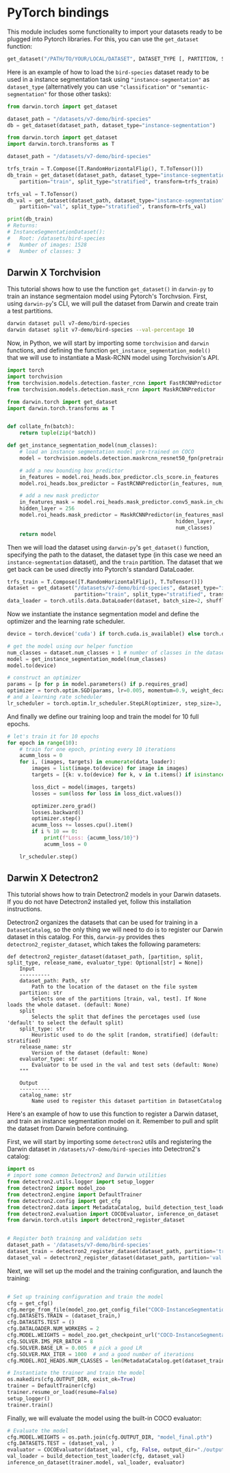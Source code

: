 # PyTorch bindings

This module includes some functionality to import your datasets ready to be plugged into Pytorch libraries. For this, you can use the `get_dataset` function:

```python
get_dataset("/PATH/TO/YOUR/LOCAL/DATASET", DATASET_TYPE [, PARTITION, SPLIT_TYPE, RELEASE_NAME, TRANSFORMS])
```

Here is an example of how to load the `bird-species` dataset ready to be used in a instance segmentation task using `"instance-segmentation"` as `dataset_type` (alternatively you can use `"classification"` or `"semantic-segmentation"` for those other tasks):

```python
from darwin.torch import get_dataset

dataset_path = "/datasets/v7-demo/bird-species"
db = get_dataset(dataset_path, dataset_type="instance-segmentation")
```


```python
from darwin.torch import get_dataset
import darwin.torch.transforms as T

dataset_path = "/datasets/v7-demo/bird-species"

trfs_train = T.Compose([T.RandomHorizontalFlip(), T.ToTensor()])
db_train = get_dataset(dataset_path, dataset_type="instance-segmentation", \
    partition="train", split_type="stratified", transform=trfs_train)

trfs_val = T.ToTensor()
db_val = get_dataset(dataset_path, dataset_type="instance-segmentation", \
    partition="val", split_type="stratified", transform=trfs_val)

print(db_train)
# Returns:
# InstanceSegmentationDataset():
#   Root: /datasets/bird-species
#   Number of images: 1528
#   Number of classes: 3
```


## Darwin X Torchvision

This tutorial shows how to use the function `get_dataset()` in `darwin-py` to train an instance segmentaion model using Pytorch's Torchvsion. First, using `darwin-py`'s CLI, we will pull the dataset from Darwin and create train a test partitions.

```bash
darwin dataset pull v7-demo/bird-species
darwin dataset split v7-demo/bird-species --val-percentage 10
```

Now, in Python, we will start by importing some `torchvision` and `darwin` functions, and defining the function `get_instance_segmentation_model()` that we will use to instantiate a Mask-RCNN model using Torchvision's API.

```python
import torch
import torchvision
from torchvision.models.detection.faster_rcnn import FastRCNNPredictor
from torchvision.models.detection.mask_rcnn import MaskRCNNPredictor

from darwin.torch import get_dataset
import darwin.torch.transforms as T


def collate_fn(batch):
    return tuple(zip(*batch))

def get_instance_segmentation_model(num_classes):
    # load an instance segmentation model pre-trained on COCO
    model = torchvision.models.detection.maskrcnn_resnet50_fpn(pretrained=True)

    # add a new bounding box predictor
    in_features = model.roi_heads.box_predictor.cls_score.in_features
    model.roi_heads.box_predictor = FastRCNNPredictor(in_features, num_classes)

    # add a new mask predictor
    in_features_mask = model.roi_heads.mask_predictor.conv5_mask.in_channels
    hidden_layer = 256
    model.roi_heads.mask_predictor = MaskRCNNPredictor(in_features_mask,
                                                       hidden_layer,
                                                       num_classes)
    return model
```

Then we will load the dataset using `darwin-py`'s `get_dataset()` function, specifying the path to the dataset, the dataset type (in this case we need an `instance-segmentation` dataset), and the `train` partition. The dataset that we get back can be used directly into Pytorch's standard DataLoader.

```python
trfs_train = T.Compose([T.RandomHorizontalFlip(), T.ToTensor()])
dataset = get_dataset("/datasets/v7-demo/bird-species", dataset_type="instance-segmentation",
                      partition="train", split_type="stratified", transform=trfs_train)
data_loader = torch.utils.data.DataLoader(dataset, batch_size=2, shuffle=True, num_workers=4, collate_fn=collate_fn)
```

Now we instantiate the instance segmentation model and define the optimizer and the learning rate scheduler.

```python
device = torch.device('cuda') if torch.cuda.is_available() else torch.device('cpu')

# get the model using our helper function
num_classes = dataset.num_classes + 1 # number of classes in the dataset + background
model = get_instance_segmentation_model(num_classes)
model.to(device)

# construct an optimizer
params = [p for p in model.parameters() if p.requires_grad]
optimizer = torch.optim.SGD(params, lr=0.005, momentum=0.9, weight_decay=0.0005)
# and a learning rate scheduler
lr_scheduler = torch.optim.lr_scheduler.StepLR(optimizer, step_size=3, gamma=0.1)
```

And finally we define our training loop and train the model for 10 full epochs.

```python
# let's train it for 10 epochs
for epoch in range(10):
    # train for one epoch, printing every 10 iterations
    acumm_loss = 0
    for i, (images, targets) in enumerate(data_loader):
        images = list(image.to(device) for image in images)
        targets = [{k: v.to(device) for k, v in t.items() if isinstance(v, torch.Tensor)} for t in targets]

        loss_dict = model(images, targets)
        losses = sum(loss for loss in loss_dict.values())

        optimizer.zero_grad()
        losses.backward()
        optimizer.step()
        acumm_loss += losses.cpu().item()
        if i % 10 == 0:
            print(f"Loss: {acumm_loss/10}")
            acumm_loss = 0

    lr_scheduler.step()
```


## Darwin X Detectron2

This tutorial shows how to train Detectron2 models in your Darwin datasets. If you do not have Detectron2 installed yet, follow this installation instructions.

Detectron2 organizes the datasets that can be used for training in a `DatasetCatalog`, so the only thing we will need to do is to register our Darwin dataset in this catalog. For this, `darwin-py` provides thes `detectron2_register_dataset`, which takes the following parameters:

```
def detectron2_register_dataset(dataset_path, [partition, split, split_type, release_name, evaluator_type: Optional[str] = None])
    Input
    ----------
    dataset_path: Path, str
        Path to the location of the dataset on the file system
    partition: str
        Selects one of the partitions [train, val, test]. If None loads the whole dataset. (default: None)
    split
        Selects the split that defines the percetages used (use 'default' to select the default split)
    split_type: str
        Heuristic used to do the split [random, stratified] (default: stratified)
    release_name: str
        Version of the dataset (default: None)
    evaluator_type: str
        Evaluator to be used in the val and test sets (default: None)
    """

	Output
    ----------
	catalog_name: str
		Name used to register this dataset partition in DatasetCatalog
```

Here's an example of how to use this function to register a Darwin dataset, and train an instance segmentation model on it. Remember to pull and split the dataset from Darwin before continuing.

First, we will start by importing some `detectron2` utils and registering the Darwin dataset in `/datasets/v7-demo/bird-species` into Detectron2's catalog:

```python
import os
# import some common Detectron2 and Darwin utilities
from detectron2.utils.logger import setup_logger
from detectron2 import model_zoo
from detectron2.engine import DefaultTrainer
from detectron2.config import get_cfg
from detectron2.data import MetadataCatalog, build_detection_test_loader
from detectron2.evaluation import COCOEvaluator, inference_on_dataset
from darwin.torch.utils import detectron2_register_dataset


# Register both training and validation sets
dataset_path = '/datasets/v7-demo/bird-species'
dataset_train = detectron2_register_dataset(dataset_path, partition='train', split_type='stratified')
dataset_val = detectron2_register_dataset(dataset_path, partition='val', split_type='stratified')
```

Next, we will set up the model and the training configuration, and launch the training:

```python

# Set up training configuration and train the model
cfg = get_cfg()
cfg.merge_from_file(model_zoo.get_config_file("COCO-InstanceSegmentation/mask_rcnn_R_50_FPN_3x.yaml"))
cfg.DATASETS.TRAIN = (dataset_train,)
cfg.DATASETS.TEST = ()
cfg.DATALOADER.NUM_WORKERS = 2
cfg.MODEL.WEIGHTS = model_zoo.get_checkpoint_url("COCO-InstanceSegmentation/mask_rcnn_R_50_FPN_3x.yaml")
cfg.SOLVER.IMS_PER_BATCH = 8
cfg.SOLVER.BASE_LR = 0.005  # pick a good LR
cfg.SOLVER.MAX_ITER = 1000  # and a good number of iterations
cfg.MODEL.ROI_HEADS.NUM_CLASSES = len(MetadataCatalog.get(dataset_train).thing_classes)

# Instantiate the trainer and train the model
os.makedirs(cfg.OUTPUT_DIR, exist_ok=True)
trainer = DefaultTrainer(cfg)
trainer.resume_or_load(resume=False)
setup_logger()
trainer.train()
```

Finally, we will evaluate the model using the built-in COCO evaluator:

```python
# Evaluate the model
cfg.MODEL.WEIGHTS = os.path.join(cfg.OUTPUT_DIR, "model_final.pth")
cfg.DATASETS.TEST = (dataset_val, )
evaluator = COCOEvaluator(dataset_val, cfg, False, output_dir="./output/")
val_loader = build_detection_test_loader(cfg, dataset_val)
inference_on_dataset(trainer.model, val_loader, evaluator)
```
